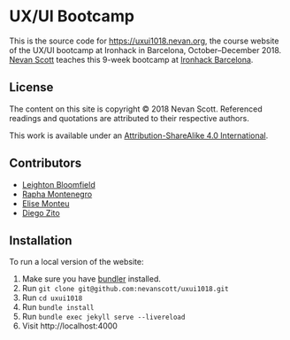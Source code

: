 UX/UI Bootcamp
==============

This is the source code for https://uxui1018.nevan.org, the course website of the UX/UI bootcamp at Ironhack in Barcelona, October–December 2018. [Nevan Scott](http://nevanscott.com/) teaches this 9-week bootcamp at [Ironhack Barcelona](http://www.ironhack.com/en/locations/barcelona).


License
-------

The content on this site is copyright © 2018 Nevan Scott. Referenced readings and quotations are attributed to their respective authors.

This work is available under an [Attribution-ShareAlike 4.0 International](https://creativecommons.org/licenses/by-sa/4.0/).


Contributors
------------

- [Leighton Bloomfield](https://github.com/lrbloomfield)
- [Rapha Montenegro](https://github.com/raphamontenegro)
- [Elise Monteu](https://github.com/elise2106)
- [Diego Zito](https://github.com/dzc1)


Installation
------------

To run a local version of the website:

1. Make sure you have [bundler](https://bundler.io) installed.
2. Run `git clone git@github.com:nevanscott/uxui1018.git`
3. Run `cd uxui1018`
4. Run `bundle install`
5. Run `bundle exec jekyll serve --livereload`
6. Visit http://localhost:4000

